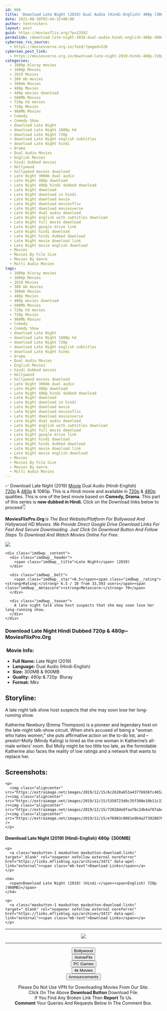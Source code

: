 ```yaml
---
id: 666
title: 'Download Late Night (2019) Dual Audio (Hindi-English) 480p [300MB] || 720p [900MB]'
date: 2021-08-30T03:44:32+00:00
author: tentrockers
layout: post
guid: https://moviezflix.org/?p=13592
permalink: /download-late-night-2019-dual-audio-hindi-english-480p-300mb-720p-900mb/
cyberseo_rss_source:
  - https://moviesverse.org.in/feed/?paged=526
cyberseo_post_link:
  - https://moviesverse.org.in/download-late-night-2019-hindi-480p-720p/
categories:
  - 1080p bluray movies
  - 1080p Movies
  - 2019 Movies
  - 300 mb movies
  - 300mb Movies
  - 480p Movies
  - 480p movies download
  - 500Mb Movies
  - 720p hd movies
  - 720p Movies
  - 900Mb Movies
  - Comedy
  - Comedy Show
  - download Late Night
  - download Late Night 1080p hd
  - download Late Night 720p
  - download Late Night english subtitles
  - download Late Night hindi
  - Drama
  - Dual Audio Movies
  - English Movies
  - hindi dubbed movies
  - Hollywood
  - hollywood movies download
  - Late Night 300mb dual audio
  - Late Night 480p download
  - Late Night 480p hindi dubbed download
  - Late Night download
  - Late Night download in hindi
  - Late Night download movie
  - Late Night download moviesflix
  - Late Night download moviesverse
  - Late Night dual audio download
  - Late Night english with subtitles download
  - Late Night full movie download
  - Late Night google drive link
  - Late Night hindi download
  - Late Night hindi dubbed download
  - Late Night movie download link
  - Late Night movie english download
  - Movies
  - Movies By File Size
  - Movies By Genre
  - Multi Audio Movies
tags:
  - 1080p bluray movies
  - 1080p Movies
  - 2019 Movies
  - 300 mb movies
  - 300mb Movies
  - 480p Movies
  - 480p movies download
  - 500Mb Movies
  - 720p hd movies
  - 720p Movies
  - 900Mb Movies
  - Comedy
  - Comedy Show
  - download Late Night
  - download Late Night 1080p hd
  - download Late Night 720p
  - download Late Night english subtitles
  - download Late Night hindi
  - Drama
  - Dual Audio Movies
  - English Movies
  - hindi dubbed movies
  - Hollywood
  - hollywood movies download
  - Late Night 300mb dual audio
  - Late Night 480p download
  - Late Night 480p hindi dubbed download
  - Late Night download
  - Late Night download in hindi
  - Late Night download movie
  - Late Night download moviesflix
  - Late Night download moviesverse
  - Late Night dual audio download
  - Late Night english with subtitles download
  - Late Night full movie download
  - Late Night google drive link
  - Late Night hindi download
  - Late Night hindi dubbed download
  - Late Night movie download link
  - Late Night movie english download
  - Movies
  - Movies By File Size
  - Movies By Genre
  - Multi Audio Movies
---
```

<div class="thecontent clearfix">
  <p>
    ✅ Download Late Night (2019) <a href="https://moviesverse.org.in/category/movies/" data-wpel-link="internal">Movie</a> Dual Audio (Hindi-English) <a href="https://moviesverse.org.in/720p-movies/" data-wpel-link="internal">720p</a>&nbsp;&&nbsp;<a href="https://moviesverse.org.in/480p-movies/" data-wpel-link="internal">480p</a> & 1080p. This is a Hindi movie and available in <a href="https://moviesverse.org.in/720p-movies/" data-wpel-link="internal">720p</a>&nbsp;&&nbsp;<a href="https://moviesverse.org.in/480p-movies/" data-wpel-link="internal">480p</a> qualities. This is one of the best movie based on <strong>Comedy, Drama</strong>. This part of this series is <strong>now dubbed in <span>Hindi.&nbsp;</span></strong><span>Click on the Download links below to proceed👇</span>
  </p>
  
  <p>
    <strong><span>MoviesFlixPro.Org&nbsp;</span></strong><em>is The Best Website/Platform For Bollywood And Hollywood HD Movies. We Provide Direct Google Drive Download Links For Fast And Secure Downloading. Just Click On Download Button And Follow Steps To&nbsp;Download And Watch Movies Online For Free.</em>
  </p>
  
  <div class="imdbwp imdbwp--movie dark">
    <div class="imdbwp__thumb">
      <a class="imdbwp__link" target="_blank" title="Late Night" href="https://www.imdb.com/title/tt6107548/" rel="nofollow external noopener noreferrer" data-wpel-link="external"><img class="imdbwp__img" src="https://m.media-amazon.com/images/M/MV5BNjZmOTEwMGEtOWVmMy00Njg4LWI1OGEtMGYwN2VmYzJiYzAzXkEyXkFqcGdeQXVyODE1MjMyNzI@._V1_SX300.jpg" /></a>
    </div>
    
    <div class="imdbwp__content">
      <div class="imdbwp__header">
        <span class="imdbwp__title">Late Night</span> (2019)
      </div>
      
      <div class="imdbwp__belt">
        <span class="imdbwp__star">6.5</span><span class="imdbwp__rating"><strong>Rating:</strong> 6.5 / 10 from 33,593 users</span><span class="imdbwp__metascore"><strong>Metascore:</strong> 70</span>
      </div>
      
      <div class="imdbwp__teaser">
        A late night talk show host suspects that she may soon lose her long-running show.
      </div>
    </div>
  </div>
  
  <h3>
    <span>Download Late Night Hindi Dubbed 720p & 480p~ MoviesFlixPro.Org</span>
  </h3>
  
  <h3>
    <span>&nbsp;Movie Info:&nbsp;</span>
  </h3>
  
  <ul>
    <li>
      <strong>Full Name: </strong>Late Night (2019)
    </li>
    <li>
      <strong>Language:</strong> Dual Audio (Hindi-English)
    </li>
    <li>
      <strong>Size:</strong> 300MB & 900MB
    </li>
    <li>
      <strong>Quality:</strong> 480p & 720p&nbsp; Bluray
    </li>
    <li>
      <strong>Format:</strong>&nbsp;Mkv
    </li>
  </ul>
  
  <h2>
    <span>Storyline:</span>
  </h2>
  
  <p>
    A late night talk show host suspects that she may soon lose her long-running show.
  </p>
  
  <div>
    Katherine Newbury (Emma Thompson) is a pioneer and legendary host on the late-night talk-show circuit. When she’s accused of being a “woman who hates women,” she puts affirmative action on the to-do list, and –presto!–Molly (Mindy Kaling) is hired as the one woman in Katherine’s all-male writers’ room. But Molly might be too little too late, as the formidable Katherine also faces the reality of low ratings and a network that wants to replace her.
  </div>
  
  <div class="summary_text">
    <h2>
      <span>Screenshots:</span>
    </h2>
    
    <p>
      <img class="aligncenter" src="https://extraimage.net/images/2019/12/15/6c2628a653a43776936fc46528b90bde.jpg" /><img class="aligncenter" src="https://extraimage.net/images/2019/12/15/5350723d9c35f308e10b11c33327c227.jpg" /><img class="aligncenter" src="https://extraimage.net/images/2019/12/15/72028de8faaf8c24b4af87abebcc9b61.jpg" /><img class="aligncenter" src="https://extraimage.net/images/2019/12/15/e76983c8001e9b4a2f392887613577c2.jpg" />
    </p>
  </div>
  
  <div class="inline canwrap">
    <h4>
      <span>Download Late Night (2019) (Hindi-English) </span><span>480p&nbsp; [300MB]</span>
    </h4>
    
    <p>
      <a class="maxbutton-1 maxbutton maxbutton-download-links" target="_blank" rel="noopener nofollow external noreferrer" href="https://links.mflixblog.xyz/archives/3471" data-wpel-link="external"><span class="mb-text">Download Links</span></a>
    </p>
    
    <h4>
      <span>Download Late Night (2019) (Hindi-</span><span>English) 720p [900MB]</span>
    </h4>
    
    <p>
      <a class="maxbutton-1 maxbutton maxbutton-download-links" target="_blank" rel="noopener nofollow external noreferrer" href="https://links.mflixblog.xyz/archives/3472" data-wpel-link="external"><span class="mb-text">Download Links</span></a>
    </p>
  </div>
</div>

<center>
  </p> 
  
  <hr />
  
  <p>
    <a href="http://gdrivepro.xyz/join.php" data-wpel-link="external" target="_blank" rel="nofollow external noopener noreferrer"><img src="https://i.imgur.com/FhMdWdW.png" /></a>
  </p>
  
  <hr />
  
  <p>
    <a href="https://dogemovies.xyz" target="_blank" data-wpel-link="external" rel="nofollow external noopener noreferrer"><button class="button button5">Bollywood</button></a><br /> <a href="https://animeflix.in" target="_blank" data-wpel-link="external" rel="nofollow external noopener noreferrer"><button class="button button5">AnimeFlix</button></a><br /> <a href="https://gamesflix.net/" target="_blank" data-wpel-link="external" rel="nofollow external noopener noreferrer"><button class="button button5">PC Games</button></a><br /> <a href="https://uhdmovies.in" target="_blank" data-wpel-link="external" rel="nofollow external noopener noreferrer"><button class="button button5">4k Movies</button></a><br /> <a href="https://moviesverse.org.in/announcements/" target="_blank" data-wpel-link="internal" rel="noopener"><button class="button button5">Announcements</button></a>
  </p>
  
  <div class="alert alert-danger">
    Please Do Not Use VPN for Downloading Movies From Our Site.
  </div>
  
  <div class="alert alert-success">
    Click On The Above <strong>Download Button</strong> Download File.
  </div>
  
  <div class="alert alert-warning">
    If You Find Any Broken Link Then <strong>Report</strong> To Us.
  </div>
  
  <div class="alert alert-info">
    <strong>Comment</strong> Your Queries And Requests Below In The Comment Box.
  </div>
  
  <p>
    </center>
  </p>